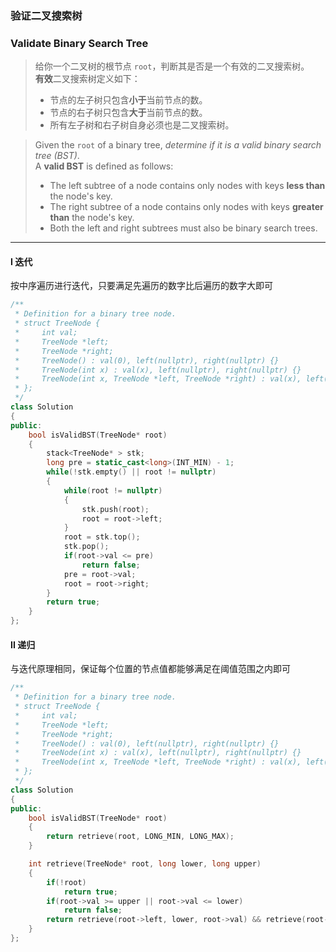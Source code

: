 ### 验证二叉搜索树
### Validate Binary Search Tree

> 给你一个二叉树的根节点 `root`，判断其是否是一个有效的二叉搜索树。  
> **有效**二叉搜索树定义如下：  
> - 节点的左子树只包含**小于**当前节点的数。  
> - 节点的右子树只包含**大于**当前节点的数。  
> - 所有左子树和右子树自身必须也是二叉搜索树。  

> Given the `root` of a binary tree, *determine if it is a valid binary search tree (BST)*.  
> A **valid BST** is defined as follows:  
> - The left subtree of a node contains only nodes with keys **less than** the node's key.  
> - The right subtree of a node contains only nodes with keys **greater than** the node's key.  
> - Both the left and right subtrees must also be binary search trees.  

----------

#### I 迭代

按中序遍历进行迭代，只要满足先遍历的数字比后遍历的数字大即可  

```cpp
/**
 * Definition for a binary tree node.
 * struct TreeNode {
 *     int val;
 *     TreeNode *left;
 *     TreeNode *right;
 *     TreeNode() : val(0), left(nullptr), right(nullptr) {}
 *     TreeNode(int x) : val(x), left(nullptr), right(nullptr) {}
 *     TreeNode(int x, TreeNode *left, TreeNode *right) : val(x), left(left), right(right) {}
 * };
 */
class Solution 
{
public:
    bool isValidBST(TreeNode* root) 
    {
        stack<TreeNode* > stk;
        long pre = static_cast<long>(INT_MIN) - 1;
        while(!stk.empty() || root != nullptr)
        {
            while(root != nullptr)
            {
                stk.push(root);
                root = root->left;
            }
            root = stk.top();
            stk.pop();
            if(root->val <= pre)
                return false;
            pre = root->val;
            root = root->right;
        }
        return true;
    }
};
```

#### II 递归

与迭代原理相同，保证每个位置的节点值都能够满足在阈值范围之内即可  

```cpp
/**
 * Definition for a binary tree node.
 * struct TreeNode {
 *     int val;
 *     TreeNode *left;
 *     TreeNode *right;
 *     TreeNode() : val(0), left(nullptr), right(nullptr) {}
 *     TreeNode(int x) : val(x), left(nullptr), right(nullptr) {}
 *     TreeNode(int x, TreeNode *left, TreeNode *right) : val(x), left(left), right(right) {}
 * };
 */
class Solution 
{
public:
    bool isValidBST(TreeNode* root) 
    {
        return retrieve(root, LONG_MIN, LONG_MAX);
    }

    int retrieve(TreeNode* root, long lower, long upper)
    {
        if(!root)
            return true;
        if(root->val >= upper || root->val <= lower)
            return false;
        return retrieve(root->left, lower, root->val) && retrieve(root->right, root->val, upper);
    }
};
```
